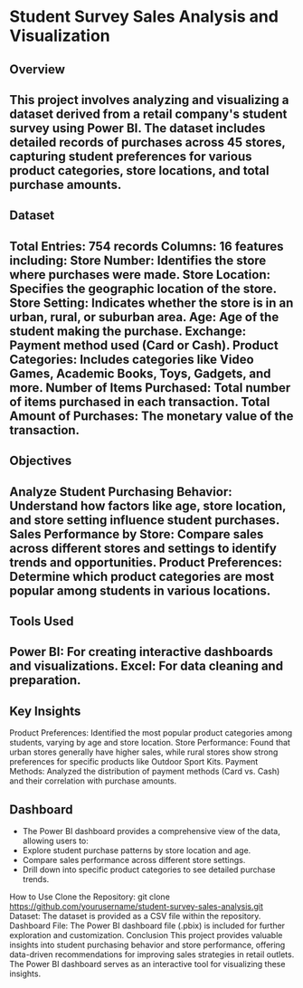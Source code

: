 # Student Survey Sales Analysis and Visualization
## Overview
This project involves analyzing and visualizing a dataset derived from a retail company's student survey using Power BI. The dataset includes detailed records of purchases across 45 stores, capturing student preferences for various product categories, store locations, and total purchase amounts.
---
## Dataset
Total Entries: 754 records
Columns: 16 features including:
Store Number: Identifies the store where purchases were made.
Store Location: Specifies the geographic location of the store.
Store Setting: Indicates whether the store is in an urban, rural, or suburban area.
Age: Age of the student making the purchase.
Exchange: Payment method used (Card or Cash).
Product Categories: Includes categories like Video Games, Academic Books, Toys, Gadgets, and more.
Number of Items Purchased: Total number of items purchased in each transaction.
Total Amount of Purchases: The monetary value of the transaction.
---
## Objectives
Analyze Student Purchasing Behavior: Understand how factors like age, store location, and store setting influence student purchases.
Sales Performance by Store: Compare sales across different stores and settings to identify trends and opportunities.
Product Preferences: Determine which product categories are most popular among students in various locations.
---
## Tools Used
Power BI: For creating interactive dashboards and visualizations.
Excel: For data cleaning and preparation.
---
## Key Insights
Product Preferences: Identified the most popular product categories among students, varying by age and store location.
Store Performance: Found that urban stores generally have higher sales, while rural stores show strong preferences for specific products like Outdoor Sport Kits.
Payment Methods: Analyzed the distribution of payment methods (Card vs. Cash) and their correlation with purchase amounts.
## Dashboard
- The Power BI dashboard provides a comprehensive view of the data, allowing users to:
- Explore student purchase patterns by store location and age.
- Compare sales performance across different store settings.
- Drill down into specific product categories to see detailed purchase trends.

How to Use
Clone the Repository: git clone https://github.com/yourusername/student-survey-sales-analysis.git
Dataset: The dataset is provided as a CSV file within the repository.
Dashboard File: The Power BI dashboard file (.pbix) is included for further exploration and customization.
Conclusion
This project provides valuable insights into student purchasing behavior and store performance, offering data-driven recommendations for improving sales strategies in retail outlets. The Power BI dashboard serves as an interactive tool for visualizing these insights.
